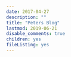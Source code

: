 ```yaml
---
date: 2017-04-27
description: ""
title: "Peters Blog"
lastmod: 2019-06-21
disable_comments: true
children: yes
fileListing: yes
---
```


